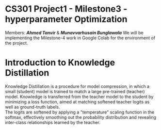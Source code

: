 # CS301 Project1 - Milestone3 - hyperparameter Optimization 
Members: ***Ahmed Tanvir*** & ***Munavvarhusain Bunglawala***
We will be implementing the Milestone-4 work in Google Colab for the environment of the project.  


# Introduction to Knowledge Distillation  
Knowledge Distillation is a procedure for model compression, in which a small (student) model is trained to match a large pre-trained (teacher) model. Knowledge is transferred from the teacher model to the student by minimizing a loss function, aimed at matching softened teacher logits as well as ground-truth labels.  
The logits are softened by applying a "temperature" scaling function in the softmax, effectively smoothing out the probability distribution and revealing inter-class relationships learned by the teacher.  
